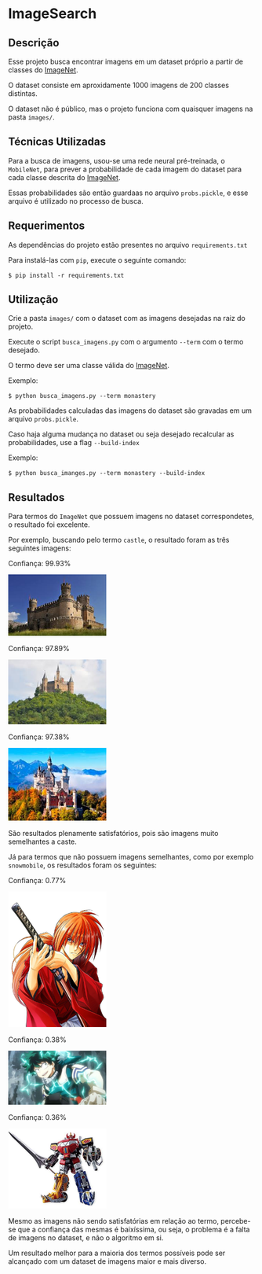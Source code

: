# ImageSearch

## Descrição

Esse projeto busca encontrar imagens em um dataset próprio a partir de classes do [ImageNet](http://www.image-net.org/).

O dataset consiste em aproxidamente 1000 imagens de 200 classes distintas.

O dataset não é público, mas o projeto funciona com quaisquer imagens na pasta `images/`.

## Técnicas Utilizadas

Para a busca de imagens, usou-se uma rede neural pré-treinada, o `MobileNet`, para prever a probabilidade de cada imagem do dataset para cada classe descrita do [ImageNet](http://www.image-net.org/).

Essas probabilidades são então guardaas no arquivo `probs.pickle`, e esse arquivo é utilizado no processo de busca.

## Requerimentos

As dependências do projeto estão presentes no arquivo `requirements.txt`

Para instalá-las com `pip`, execute o seguinte comando:

```
$ pip install -r requirements.txt
```

## Utilização

Crie a pasta `images/` com o dataset com as imagens desejadas na raiz do projeto.

Execute o script `busca_imagens.py` com o argumento `--term` com o termo desejado.

O termo deve ser uma classe válida do [ImageNet](http://www.image-net.org/).

Exemplo:

```
$ python busca_imagens.py --term monastery
```

As probabilidades calculadas das imagens do dataset são gravadas em um arquivo `probs.pickle`.

Caso haja alguma mudança no dataset ou seja desejado recalcular as probabilidades, use a flag `--build-index`

Exemplo:

```
$ python busca_imanges.py --term monastery --build-index
```

## Resultados

Para termos do `ImageNet` que possuem imagens no dataset correspondetes, o resultado foi excelente.

Por exemplo, buscando pelo termo `castle`, o resultado foram as três seguintes imagens:

Confiança: 99.93%

<img src="examples/castelo1.jpg" width="200">

Confiança: 97.89%

<img src="examples/castelo2.jpg" width="200">

Confiança: 97.38%

<img src="examples/castelo3.jpg" width="200">

São resultados plenamente satisfatórios, pois são imagens muito semelhantes a caste.

Já para termos que não possuem imagens semelhantes, como por exemplo `snowmobile`, os resultados foram os seguintes:

Confiança: 0.77%

<img src="examples/kenshin1.jpg" width="200">

Confiança: 0.38%

<img src="examples/deku4.jpeg" width="200">

Confiança: 0.36%

<img src="examples/megazord2.jpg" width="200">

Mesmo as imagens não sendo satisfatórias em relação ao termo, percebe-se que a confiança das mesmas é baixíssima, ou seja, o problema é a falta de imagens no dataset, e não o algoritmo em si.

Um resultado melhor para a maioria dos termos possíveis pode ser alcançado com um dataset de imagens maior e mais diverso.
